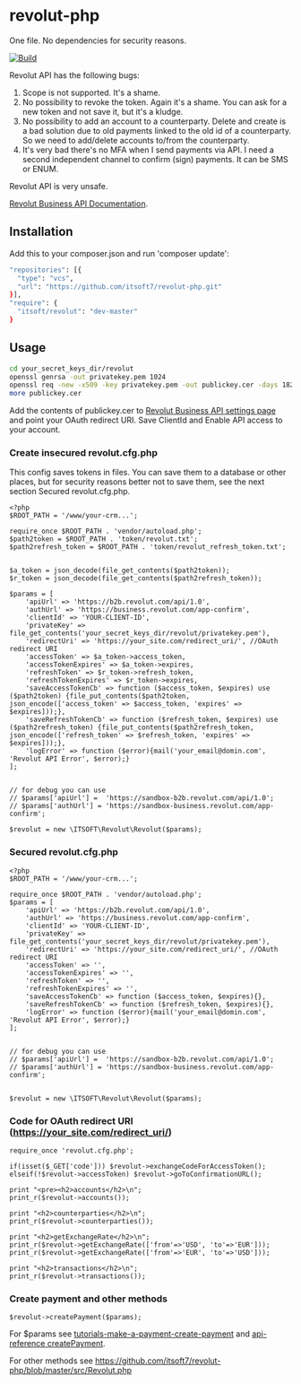 # revolut-php
One file. No dependencies for security reasons.

[![Build](https://github.com/itsoft7/revolut-php/actions/workflows/php.yml/badge.svg)](https://github.com/itsoft7/revolut-php/actions/workflows/php.yml)

Revolut API has the following bugs:

1. Scope is not supported. It's a shame.
2. No possibility to revoke the token. Again it's a shame. You can ask for a new token and not save it, but it's a kludge.
3. No possibility to add an account to a counterparty. Delete and create is a bad solution due to old payments linked to the old id of a counterparty. So we need to add/delete accounts to/from the counterparty.
4. It's very bad there's no MFA when I send payments via API. I need a second independent channel to confirm (sign) payments. It can be SMS or ENUM.

Revolut API is very unsafe. 

[Revolut Business API Documentation](https://developer.revolut.com/docs/manage-accounts/#introduction-to-the-business-api).

## Installation
Add this to your composer.json and run 'composer update':
```bash
"repositories": [{
  "type": "vcs",
  "url": "https://github.com/itsoft7/revolut-php.git"
}],
"require": {
  "itsoft/revolut": "dev-master"
}
```

## Usage

```bash
cd your_secret_keys_dir/revolut
openssl genrsa -out privatekey.pem 1024
openssl req -new -x509 -key privatekey.pem -out publickey.cer -days 1825
more publickey.cer
```

Add the contents of publickey.cer to [Revolut Business API settings page](https://business.revolut.com/settings/api) and point your OAuth redirect URI.
Save ClientId and Enable API access to your account.

### Create insecured revolut.cfg.php
This config saves tokens in files. You can save them to a database or other places, but for security reasons better not to save them, see the next section Secured revolut.cfg.php. 

```
<?php
$ROOT_PATH = '/www/your-crm...';

require_once $ROOT_PATH . 'vendor/autoload.php';
$path2token = $ROOT_PATH . 'token/revolut.txt';
$path2refresh_token = $ROOT_PATH . 'token/revolut_refresh_token.txt';


$a_token = json_decode(file_get_contents($path2token));
$r_token = json_decode(file_get_contents($path2refresh_token));

$params = [
	'apiUrl' => 'https://b2b.revolut.com/api/1.0',
	'authUrl' => 'https://business.revolut.com/app-confirm', 
	'clientId' => 'YOUR-CLIENT-ID',
	'privateKey' => file_get_contents('your_secret_keys_dir/revolut/privatekey.pem'),
	'redirectUri' => 'https://your_site.com/redirect_uri/', //OAuth redirect URI
	'accessToken' => $a_token->access_token,
	'accessTokenExpires' => $a_token->expires,
	'refreshToken' => $r_token->refresh_token,
	'refreshTokenExpires' => $r_token->expires,
	'saveAccessTokenCb' => function ($access_token, $expires) use ($path2token) {file_put_contents($path2token, json_encode(['access_token' => $access_token, 'expires' => $expires]));},
	'saveRefreshTokenCb' => function ($refresh_token, $expires) use ($path2refresh_token) {file_put_contents($path2refresh_token, json_encode(['refresh_token' => $refresh_token, 'expires' => $expires]));},
	'logError' => function ($error){mail('your_email@domin.com', 'Revolut API Error', $error);}
];


// for debug you can use
// $params['apiUrl'] =  'https://sandbox-b2b.revolut.com/api/1.0';
// $params['authUrl'] = 'https://sandbox-business.revolut.com/app-confirm';

$revolut = new \ITSOFT\Revolut\Revolut($params);
```

### Secured revolut.cfg.php

```
<?php
$ROOT_PATH = '/www/your-crm...';

require_once $ROOT_PATH . 'vendor/autoload.php';
$params = [
	'apiUrl' => 'https://b2b.revolut.com/api/1.0',
	'authUrl' => 'https://business.revolut.com/app-confirm',
	'clientId' => 'YOUR-CLIENT-ID',
	'privateKey' => file_get_contents('your_secret_keys_dir/revolut/privatekey.pem'),
	'redirectUri' => 'https://your_site.com/redirect_uri/', //OAuth redirect URI
	'accessToken' => '',
	'accessTokenExpires' => '',
	'refreshToken' => '',
	'refreshTokenExpires' => '',
	'saveAccessTokenCb' => function ($access_token, $expires){},
	'saveRefreshTokenCb' => function ($refresh_token, $expires){},
	'logError' => function ($error){mail('your_email@domin.com', 'Revolut API Error', $error);}
];


// for debug you can use
// $params['apiUrl'] =  'https://sandbox-b2b.revolut.com/api/1.0';
// $params['authUrl'] = 'https://sandbox-business.revolut.com/app-confirm';


$revolut = new \ITSOFT\Revolut\Revolut($params);
```


### Code for OAuth redirect URI (https://your_site.com/redirect_uri/)
```
require_once 'revolut.cfg.php';

if(isset($_GET['code'])) $revolut->exchangeCodeForAccessToken();
elseif(!$revolut->accessToken) $revolut->goToConfirmationURL();
  
print "<pre><h2>accounts</h2>\n";
print_r($revolut->accounts());

print "<h2>counterparties</h2>\n";
print_r($revolut->counterparties());

print "<h2>getExchangeRate</h2>\n";
print_r($revolut->getExchangeRate(['from'=>'USD', 'to'=>'EUR']));
print_r($revolut->getExchangeRate(['from'=>'EUR', 'to'=>'USD']));

print "<h2>transactions</h2>\n";
print_r($revolut->transactions());
```

### Create payment and other methods

```
$revolut->createPayment($params); 
```
For $params see [tutorials-make-a-payment-create-payment](https://developer.revolut.com/docs/manage-accounts/#tutorials-tutorials-make-a-payment-create-payment) and [api-reference createPayment](https://developer.revolut.com/api-reference/business/#operation/createPayment).

For other methods see https://github.com/itsoft7/revolut-php/blob/master/src/Revolut.php
